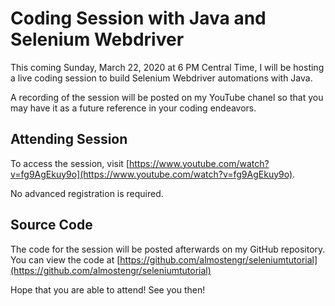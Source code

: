 # Coding Session with Java and Selenium Webdriver

This coming Sunday, March 22, 2020 at 6 PM Central Time, I will be hosting 
a live coding session to build Selenium Webdriver automations with Java. 

A recording of the session will be posted on my YouTube chanel so that 
you may have it as a future reference in your coding endeavors.

## Attending Session 

To access the session, visit 
[https://www.youtube.com/watch?v=fg9AgEkuy9o](https://www.youtube.com/watch?v=fg9AgEkuy9o). 

No advanced registration is required. 

## Source Code

The code for the session will be posted afterwards on my GitHub repository. You can view the code at
[https://github.com/almostengr/seleniumtutorial](https://github.com/almostengr/seleniumtutorial)


Hope that you are able to attend! See you then!
